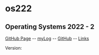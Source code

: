 # os222
## Operating Systems 2022 - 2

[GitHub Page](https://nlexi.github.io/os222/) -- 
[myLog](https://github.com/NLexi/os222/blob/main/mylog.txt) -- 
[GitHub](https://github.com/NLexi/os222) -- 
[Links](https://github.com/NLexi/os222/LINKS/)

Version: 
